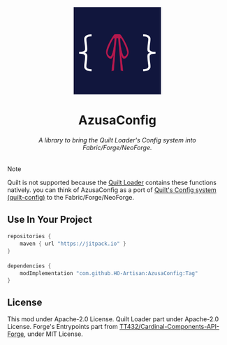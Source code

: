 <div align="center">

<img height="200" width="200" src="https://github.com/HO-Artisan/AzusaConfig/blob/artwork/icon.png" alt="AzusaConfig Icon"/>

# AzusaConfig

###### A library to bring the Quilt Loader's Config system into Fabric/Forge/NeoForge.

</div>

> [!NOTE]
> Quilt is not supported because the [Quilt Loader](https://github.com/QuiltMC/quilt-loader) contains these functions natively. you can think of AzusaConfig as a port of [Quilt's Config system (quilt-config)](https://github.com/QuiltMC/quilt-config) to the Fabric/Forge/NeoForge.

## Use In Your Project

```groovy
repositories {
    maven { url "https://jitpack.io" }
}

dependencies {
    modImplementation "com.github.HO-Artisan:AzusaConfig:Tag"
}
```

## License
This mod under Apache-2.0 License.
Quilt Loader part under Apache-2.0 License.
Forge's Entrypoints part from [TT432/Cardinal-Components-API-Forge](https://github.com/TT432/Cardinal-Components-API-Forge/), under MIT License.
